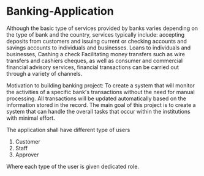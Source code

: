 # Banking-Application

Although the basic type of services provided by banks varies depending on the type of bank and the country, services typically include: accepting deposits from customers and issuing current or checking accounts and savings accounts to individuals and businesses. Loans to individuals and businesses, Cashing a check Facilitating money transfers such as wire transfers and cashiers cheques, as well as consumer and commercial financial advisory services, financial transactions can be carried out through a variety of channels.

Motivation to building banking project:
To create a system that will monitor the activities of a specific bank's transactions without the need for manual processing. All transactions will be updated automatically based on the information stored in the record. The main goal of this project is to create a system that can handle the overall tasks that occur within the institutions with minimal effort.

The application shall have different type of users 
1.	Customer 
2.	Staff 
3.	Approver 

Where each type of the user is given dedicated role. 
